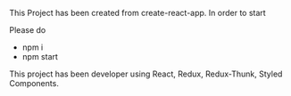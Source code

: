 This Project has been created from create-react-app. 
In order to start 

Please do 

- npm i 
- npm start

This project has been developer using React, Redux, Redux-Thunk, Styled Components. 

